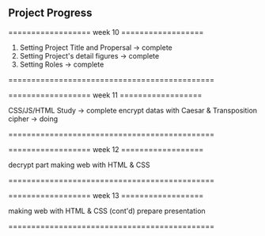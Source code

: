 ## Project Progress
================== week 10 ================== 

1. Setting Project Title and Propersal  ->  complete
2. Setting Project's detail figures  ->  complete
3. Setting Roles  ->  complete

============================================= 

================== week 11 ================== 

CSS/JS/HTML Study  ->  complete
encrypt datas with Caesar & Transposition cipher  ->  doing

============================================= 

================== week 12 ================== 

decrypt part
making web with HTML & CSS

============================================= 

================== week 13 ================== 

making web with HTML & CSS (cont'd)
prepare presentation

============================================= 
